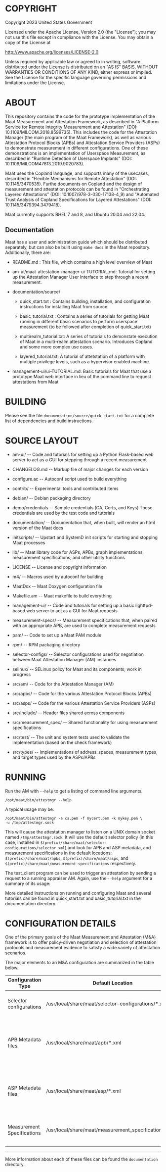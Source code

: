 COPYRIGHT
=========

Copyright 2023 United States Government

Licensed under the Apache License, Version 2.0 (the "License");
you may not use this file except in compliance with the License.
You may obtain a copy of the License at

   http://www.apache.org/licenses/LICENSE-2.0

Unless required by applicable law or agreed to in writing, software
distributed under the License is distributed on an "AS IS" BASIS,
WITHOUT WARRANTIES OR CONDITIONS OF ANY KIND, either express or implied.
See the License for the specific language governing permissions and
limitations under the License. 

ABOUT
==============

This repository contains the code for the prototype implementation of the Maat
Measurement and Attestation Framework, as described in "A Platform Service for 
Remote Integrity Measurement and Attestation" 
(DOI: 10.1109/MILCOM.2018.8599735). This includes the code for the Attestation 
Manager (the main program of the Maat Framework), as well as various Attestation
Protocol Blocks (APBs) and Attestation Service Providers (ASPs) to demonstrate 
measurement in different configurations. One of these demonstrations is an 
implementation of Userspace Measurement, as described in "Runtime Detection of 
Userspace Implants" (DOI: 10.1109/MILCOM47813.2019.9020783).

Maat uses the Copland language, and supports many of the usecases, described in
"Flexible Mechanisms for Remote Attestation" (DOI: 10.1145/3470535). Furthe
documents on Copland and the design of measurement and attestation protocols can
be found in "Orchestrating Layered Attestations" (DOI:
10.1007/978-3-030-17138-4_9) and "Automated Trust Analysis of Copland
Specifications for Layered Attestations" (DOI: 10.1145/3479394.3479418).

Maat currently supports RHEL 7 and 8, and Ubuntu 20.04 and 22.04.

Documentation
-------------

Maat has a user and administration guide which should be distributed separately,
but can also be built using `make docs` in the Maat repository.  Additionally, 
there are:

- README.md :  This file, which contains a high level overview of Maat

- am-ui/maat-attestation-manager-ui-TUTORIAL.md: Tutorial for setting up the Attestation Manager User 
						 Interface to step through a recent measurement.

- documentation/source/
  - quick_start.txt :	     	Contains building, installation, and configuration
    		    	     	instructions for installing Maat from source

  - basic_tutorial.txt :     	Contains a series of tutorials for getting Maat 
    		       	     	running in different basic scenarios to perform 
			     	userspace measurement (to be followed after 
			     	completion of quick_start.txt)

  - multirealm_tutorial.txt: 	A series of tutorials to demonstate execution of 
    		      	     	Maat in a multi-realm attestation scenario. 
		      	     	Introduces Copland and some more complex use cases.

  - layered_tutorial.txt:   A tutorial of attetstation of a platform with multiple
                            privilege levels, such as a hypervisor enabled machine.

- management-ui/ui-TUTORIAL.md: Basic tutorials for Maat that use a prototype Maat
  		    	     	web interface in lieu of the command line to 
			     	request attestations from Maat

BUILDING 
============

Please see the file `documentation/source/quick_start.txt` for a complete list 
of dependencies and build instructions.

SOURCE LAYOUT
==============

+ am-ui/		-- Code and tutorials for setting up a Python 
  			   Flask-based web server to act as a GUI for
			   stepping through a recent measurement

+ CHANGELOG.md		-- Markup file of major changes for each version

+ configure.ac          -- Autoconf script used to build everything

+ contrib/		-- Experimental tools and contributed items 

+ debian/		-- Debian packaging directory

+ demo/credentials      -- Sample credentials (CA, Certs, and Keys)
      			   These credentials are used by the test code and
			   tutorials

+ documentation/ 	-- Documentation that, when built, will render an 
  			   html version of the Maat docs

+ initscripts/		-- Upstart and SystemD init scripts for starting and
  			   stopping Maat processes

+ lib/			-- Maat library code for ASPs, APBs, graph
  			   implementations, measurement specifications, 
			   and other utility functions 

+ LICENSE		-- License and copyright information

+ m4/ 			-- Macros used by autoconf for building

+ MaatDox		-- Maat Doxygen configuration file

+ Makefile.am		-- Maat makefile to build everything

+ management-ui/	-- Code and tutorials for setting up a basic 
  			   lighttpd-based web server to act as a GUI for
			   Maat requests

+ measurement-specs/	-- Measurement specifications that, when paired
  			   with an appropriate APB, are used to complete
			   measurement requests

+ pam/			-- Code to set up a Maat PAM module

+ rpm/			-- RPM packaging directory

+ selector-configs/	-- Selector configurations used for negotiation
  			   between Maat Attestation Manager (AM) instances

+ selinux/		-- SELinux policy for Maat and its components; 
  			   work in progress

+ src/am/               -- Code for the Attestation Manager (AM)
  
+ src/apbs/             -- Code for the various Attestation Protocol 
  			   Blocks (APBs)

+ src/asps/             -- Code for the various Attestation Service
  			   Providers (ASPs)

+ src/include/          -- Header files shared across components

+ src/measurement_spec/ -- Shared functionality for using measurement
  			   specifications 

+ src/test/             -- The unit and system tests used to validate
      		           the implementation (based on the check
			   framework)

+ src/types/            -- Implementations of address_spaces,
    		           measurement types, and target types used by
			   the ASPs/APBs


RUNNING
=======

Run the AM with `--help` to get a listing of command line arguments.

    /opt/maat/bin/attestmgr --help

A typical usage may be:

    /opt/maat/bin/attestmgr -a ca.pem -f mycert.pem -k mykey.pem \
    -u /tmp/attestmgr.sock

This will cause the attestation manager to listen on a UNIX domain socket named 
`/tmp/attestmgr.sock`. It will use the default selector policy (in this case, 
installed in `$(prefix)/share/maat/selector-configurations/selector.xml`)
and look for APB and ASP metadata, and measurement specifications in the default
locations: `$(prefix)/share/maat/apbs`, `$(prefix)/share/maat/asps`, and
`$(prefix)/share/maat/measurement-specifications` respectively.

The test_client program can be used to trigger an attestation by sending a 
request to a running appraiser AM. Again, use the `--help` argument for a 
summary of its usage:



More detailed instructions on running and configuring Maat and several 
tutorials can be found in quick_start.txt and basic_tutorial.txt in the 
documentation directory. 


CONFIGURATION DETAILS
======================

One of the primary goals of the Maat Measurement and Attestation (M&A)
framework is to offer policy-driven negotiation and selection of 
attestation protocols and measurement evidence to satisfy a wide variety 
of attestation scenarios. 

The major elements to an M&A configuration are summarized in the table 
below.

| Configuration Type         | Default Location                  | Purpose |
|----------------------------|-----------------------------------|---------|
| Selector configurations    | /usr/local/share/maat/selector-configurations/\*.xml | Defines which Copland terms to offer/use in what scenario | 
| APB Metadata files         | /usr/local/share/maat/apb/\*.xml  | Associates an APB's UUID with its implementation (.so file), dependencies, and supported Copland terms |
| ASP Metadata files         | /usr/local/share/maat/asp/\*.xml  | Associates an ASP's UUID with its implementation (.so file) and measurement capabilities |
| Measurement Specifications | /usr/local/share/maat/measurement_specifications/\*.xml | Associates an UUID with a set of measurement directives |
-----------------------------------------------------------------------------------------

More information about each of these files can be found the `documentation`
directory.

